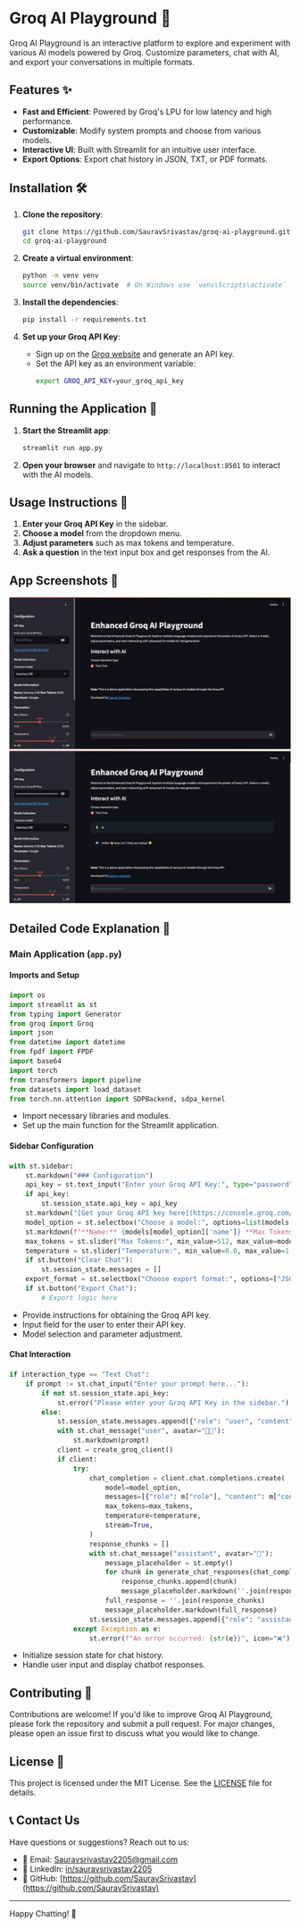 
# Groq AI Playground 🤖

Groq AI Playground is an interactive platform to explore and experiment with various AI models powered by Groq. Customize parameters, chat with AI, and export your conversations in multiple formats.

## Features ✨

- **Fast and Efficient**: Powered by Groq's LPU for low latency and high performance.
- **Customizable**: Modify system prompts and choose from various models.
- **Interactive UI**: Built with Streamlit for an intuitive user interface.
- **Export Options**: Export chat history in JSON, TXT, or PDF formats.

## Installation 🛠️

1. **Clone the repository**:
    ```bash
    git clone https://github.com/SauravSrivastav/groq-ai-playground.git
    cd groq-ai-playground
    ```

2. **Create a virtual environment**:
    ```bash
    python -m venv venv
    source venv/bin/activate  # On Windows use `venv\Scripts\activate`
    ```

3. **Install the dependencies**:
    ```bash
    pip install -r requirements.txt
    ```

4. **Set up your Groq API Key**:
    - Sign up on the [Groq website](https://console.groq.com/keys) and generate an API key.
    - Set the API key as an environment variable:
        ```bash
        export GROQ_API_KEY=your_groq_api_key
        ```

## Running the Application 🚀

1. **Start the Streamlit app**:
    ```bash
    streamlit run app.py
    ```

2. **Open your browser** and navigate to `http://localhost:8501` to interact with the AI models.

## Usage Instructions 📖

1. **Enter your Groq API Key** in the sidebar.
2. **Choose a model** from the dropdown menu.
3. **Adjust parameters** such as max tokens and temperature.
4. **Ask a question** in the text input box and get responses from the AI.

## App Screenshots 📸

![App Screenshot 1](https://github.com/SauravSrivastav/groq-ai-playground/blob/main/data/1.png)   
![App Screenshot 2](https://github.com/SauravSrivastav/groq-ai-playground/blob/main/data/2.png)  

## Detailed Code Explanation 🧩

### Main Application (`app.py`)

#### Imports and Setup
```python:conversational-chatbot-groq/app.py
import os
import streamlit as st
from typing import Generator
from groq import Groq
import json
from datetime import datetime
from fpdf import FPDF
import base64
import torch
from transformers import pipeline
from datasets import load_dataset
from torch.nn.attention import SDPBackend, sdpa_kernel
```

- Import necessary libraries and modules.
- Set up the main function for the Streamlit application.

#### Sidebar Configuration
```python:conversational-chatbot-groq/app.py
with st.sidebar:
    st.markdown("### Configuration")
    api_key = st.text_input("Enter your Groq API Key:", type="password", placeholder="Your API Key")
    if api_key:
        st.session_state.api_key = api_key
    st.markdown("[Get your Groq API key here](https://console.groq.com/keys)")
    model_option = st.selectbox("Choose a model:", options=list(models.keys()), format_func=lambda x: models[x]["name"], index=0)
    st.markdown(f"**Name:** {models[model_option]['name']} **Max Tokens:** {models[model_option]['tokens']} **Developer:** {models[model_option]['developer']}")
    max_tokens = st.slider("Max Tokens:", min_value=512, max_value=models[model_option]["tokens"], value=4096, step=512)
    temperature = st.slider("Temperature:", min_value=0.0, max_value=1.0, value=0.7, step=0.1)
    if st.button("Clear Chat"):
        st.session_state.messages = []
    export_format = st.selectbox("Choose export format:", options=["JSON", "TXT", "PDF"], index=0)
    if st.button("Export Chat"):
        # Export logic here
```

- Provide instructions for obtaining the Groq API key.
- Input field for the user to enter their API key.
- Model selection and parameter adjustment.

#### Chat Interaction
```python:conversational-chatbot-groq/app.py
if interaction_type == "Text Chat":
    if prompt := st.chat_input("Enter your prompt here..."):
        if not st.session_state.api_key:
            st.error("Please enter your Groq API Key in the sidebar.")
        else:
            st.session_state.messages.append({"role": "user", "content": prompt})
            with st.chat_message("user", avatar="🧑‍💻"):
                st.markdown(prompt)
            client = create_groq_client()
            if client:
                try:
                    chat_completion = client.chat.completions.create(
                        model=model_option,
                        messages=[{"role": m["role"], "content": m["content"]} for m in st.session_state.messages],
                        max_tokens=max_tokens,
                        temperature=temperature,
                        stream=True,
                    )
                    response_chunks = []
                    with st.chat_message("assistant", avatar="🤖"):
                        message_placeholder = st.empty()
                        for chunk in generate_chat_responses(chat_completion):
                            response_chunks.append(chunk)
                            message_placeholder.markdown(''.join(response_chunks) + "▌")
                        full_response = ''.join(response_chunks)
                        message_placeholder.markdown(full_response)
                    st.session_state.messages.append({"role": "assistant", "content": full_response})
                except Exception as e:
                    st.error(f"An error occurred: {str(e)}", icon="❌")
```

- Initialize session state for chat history.
- Handle user input and display chatbot responses.

## Contributing 🤝

Contributions are welcome! If you'd like to improve Groq AI Playground, please fork the repository and submit a pull request. For major changes, please open an issue first to discuss what you would like to change.

## License 📄

This project is licensed under the MIT License. See the [LICENSE](LICENSE) file for details.

## 📞 Contact Us

Have questions or suggestions? Reach out to us:

- 📧 Email: [Sauravsrivastav2205@gmail.com](mailto:Sauravsrivastav2205@gmail.com)
- 💼 LinkedIn: [in/sauravsrivastav2205](https://www.linkedin.com/in/sauravsrivastav2205)
- 🐙 GitHub: [https://github.com/SauravSrivastav](https://github.com/SauravSrivastav)

---
Happy Chatting! 🎉

